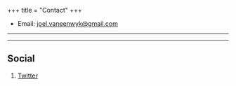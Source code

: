 +++
title = "Contact"
+++

* Email: [joel.vaneenwyk@gmail.com](mailto:joel.vaneenwyk@gmail.com)

---

---

## Social

1. [Twitter](https://twitter.com/joelvaneenwyk)
